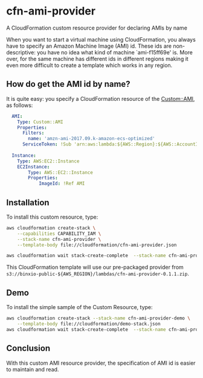 # cfn-ami-provider
A CloudFormation custom resource provider for declaring AMIs by name

When you want to start a virtual machine using CloudFormation, you always have to specify 
an Amazon Machine Image (AMI) id. These ids are non-descriptive: you have no idea what kind of 
machine `ami-f15ff69e' is. More over, for the same machine has different ids in different regions making
it even more difficult to create a template which works in any region.

## How do get the AMI id by name?
It is quite easy: you specify a CloudFormation resource of the [Custom::AMI](docs/Custom%3A%3AMI.md), as follows:

```yaml
  AMI:
    Type: Custom::AMI
    Properties:
      Filters:
        name: 'amzn-ami-2017.09.k-amazon-ecs-optimized'
      ServiceToken: !Sub 'arn:aws:lambda:${AWS::Region}:${AWS::AccountId}:function:binxio-cfn-ami-provider'
      
  Instance:
    Type: AWS:EC2::Instance
    EC2Instance:
        Type: AWS::EC2::Instance
        Properties:
            ImageId: !Ref AMI
```

## Installation
To install this custom resource, type:

```sh
aws cloudformation create-stack \
	--capabilities CAPABILITY_IAM \
	--stack-name cfn-ami-provider \
	--template-body file://cloudformation/cfn-ami-provider.json 

aws cloudformation wait stack-create-complete  --stack-name cfn-ami-provider 
```

This CloudFormation template will use our pre-packaged provider from `s3://binxio-public-${AWS_REGION}/lambdas/cfn-ami-provider-0.1.1.zip`.


## Demo
To install the simple sample of the Custom Resource, type:

```sh
aws cloudformation create-stack --stack-name cfn-ami-provider-demo \
	--template-body file://cloudformation/demo-stack.json
aws cloudformation wait stack-create-complete  --stack-name cfn-ami-provider-demo
```

## Conclusion
With this custom AMI resource provider, the specification of AMI id is easier to maintain and read.
